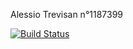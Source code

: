 Alessio Trevisan n°1187399

[![Build Status](https://travis-ci.com/Aletrevi/a2TOS.svg?branch=master)](https://travis-ci.com/Aletrevi/a2TOS)
